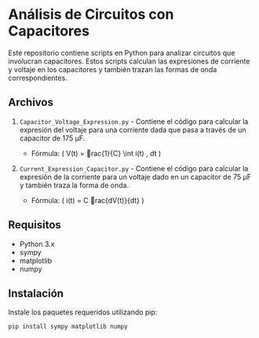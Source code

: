 # Análisis de Circuitos con Capacitores

Este repositorio contiene scripts en Python para analizar circuitos que involucran capacitores. Estos scripts calculan las expresiones de corriente y voltaje en los capacitores y también trazan las formas de onda correspondientes.

## Archivos

1. `Capacitor_Voltage_Expression.py` - Contiene el código para calcular la expresión del voltaje para una corriente dada que pasa a través de un capacitor de 175 µF.

   - Fórmula: \( V(t) = rac{1}{C} \int i(t) \, dt \)
2. `Current_Expression_Capacitor.py` - Contiene el código para calcular la expresión de la corriente para un voltaje dado en un capacitor de 75 µF y también traza la forma de onda.

   - Fórmula: \( i(t) = C rac{dV(t)}{dt} \)

## Requisitos

- Python 3.x
- sympy
- matplotlib
- numpy

## Instalación

Instale los paquetes requeridos utilizando pip:

```bash
pip install sympy matplotlib numpy
```
